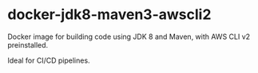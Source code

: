 # docker-jdk8-maven3-awscli2
Docker image for building code using JDK 8 and Maven, with AWS CLI v2 preinstalled.

Ideal for CI/CD pipelines.

